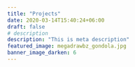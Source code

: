 ```yaml
---
title: "Projects"
date: 2020-03-14T15:40:24+06:00
draft: false
# description
description: "This is meta description"
featured_image: megadrawbz_gondola.jpg
banner_image_darken: 6
---
```

